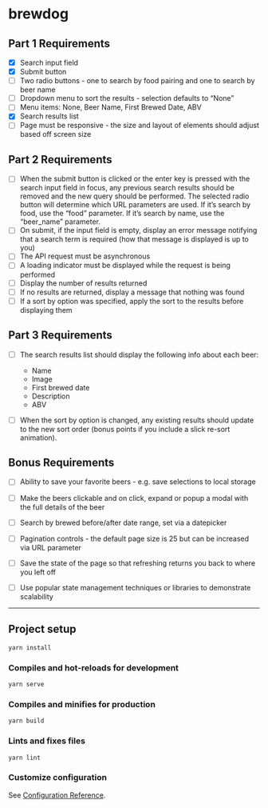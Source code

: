 # brewdog

## Part 1 Requirements
- [x] Search input field
- [x] Submit button
- [ ] Two radio buttons - one to search by food pairing and one to search by beer name
- [ ] Dropdown menu to sort the results - selection defaults to “None”
- [ ] Menu items: None, Beer Name, First Brewed Date, ABV
- [x] Search results list
- [ ] Page must be responsive - the size and layout of elements should adjust based off screen size

## Part 2 Requirements
- [ ] When the submit button is clicked or the enter key is pressed with the search input field in focus, any previous search results should be removed and the new query should be performed. The selected radio button will determine which URL parameters are used. If it’s search by food, use the “food” parameter. If it’s search by name, use the “beer_name” parameter.
- [ ] On submit, if the input field is empty, display an error message notifying that a search term is required (how that message is displayed is up to you)
- [ ] The API request must be asynchronous
- [ ] A loading indicator must be displayed while the request is being performed
- [ ] Display the number of results returned
- [ ] If no results are returned, display a message that nothing was found
- [ ] If a sort by option was specified, apply the sort to the results before displaying them

## Part 3 Requirements
- [ ] The search results list should display the following info about each beer:
  - Name
  - Image
  - First brewed date
  - Description
  - ABV

- [ ] When the sort by option is changed, any existing results should update to the new sort order (bonus points if you include a slick re-sort animation).

## Bonus Requirements
- [ ] Ability to save your favorite beers - e.g. save selections to local storage
- [ ] Make the beers clickable and on click, expand or popup a modal with the full details of the beer
- [ ] Search by brewed before/after date range, set via a datepicker
- [ ] Pagination controls - the default page size is 25 but can be increased via URL parameter
- [ ] Save the state of the page so that refreshing returns you back to where you left off
- [ ] Use popular state management techniques or libraries to demonstrate scalability


---
## Project setup
```
yarn install
```

### Compiles and hot-reloads for development
```
yarn serve
```

### Compiles and minifies for production
```
yarn build
```

### Lints and fixes files
```
yarn lint
```

### Customize configuration
See [Configuration Reference](https://cli.vuejs.org/config/).
